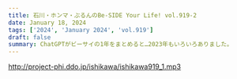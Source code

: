 ```yaml
---
title: 石川・ホンマ・ぶるんのBe-SIDE Your Life! vol.919-2
date: January 18, 2024
tags: ['2024', 'January 2024', 'vol.919']
draft: false
summary: ChatGPTがビーサイの1年をまとめると…2023年もいろいろありました。
---
```


http://project-phi.ddo.jp/ishikawa/ishikawa919_1.mp3